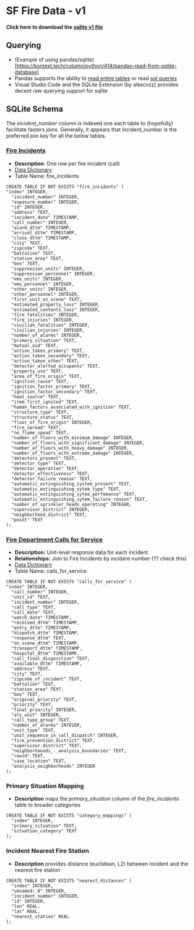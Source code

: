 # SF Fire Data - v1

**Click here to download the [sqlite v1 file](https://gtvault-my.sharepoint.com/:u:/g/personal/manderson334_gatech_edu/EU1zCVuj55BCrWVUERP0QKYB5YjXZW-rMIzyZovmFETwFA?e=JyvxNT)**

## Querying

* (Example of using pandas/sqlite)[https://kontext.tech/column/python/414/pandas-read-from-sqlite-database]
* Pandas supports the ability to [read entire tables](https://pandas.pydata.org/pandas-docs/version/0.15.0/generated/pandas.read_sql_table.html#pandas.read_sql_table) or read [sql queries](https://pandas.pydata.org/pandas-docs/version/0.15.0/generated/pandas.read_sql_query.html#pandas.read_sql_query)
* Visual Studio Code and the SQLite Extension (by alexcvzz) provides decent raw querying support for sqlite

## SQLite Schema

The *incident_number* column is indexed one each table to (hopefully) facilitate fasters joins.  Generally, it appears that incident_number is the preferred join key for all the below tables.

### [Fire Incidents](https://data.sfgov.org/Public-Safety/Fire-Incidents/wr8u-xric)

* **Description**: One row per fire incident (call)
* [Data Dictionary](https://data.sfgov.org/api/views/wr8u-xric/files/54c601a2-63f1-4b27-a79d-f484c620f061?download=true&filename=FIR-0001_DataDictionary_fire-incidents.xlsx)
* Table Name: fire_incidents

```
CREATE TABLE IF NOT EXISTS "fire_incidents" (
"index" INTEGER,
  "incident_number" INTEGER,
  "exposure_number" INTEGER,
  "id" INTEGER,
  "address" TEXT,
  "incident_date" TIMESTAMP,
  "call_number" INTEGER,
  "alarm_dttm" TIMESTAMP,
  "arrival_dttm" TIMESTAMP,
  "close_dttm" TIMESTAMP,
  "city" TEXT,
  "zipcode" TEXT,
  "battalion" TEXT,
  "station_area" TEXT,
  "box" TEXT,
  "suppression_units" INTEGER,
  "suppression_personnel" INTEGER,
  "ems_units" INTEGER,
  "ems_personnel" INTEGER,
  "other_units" INTEGER,
  "other_personnel" INTEGER,
  "first_unit_on_scene" TEXT,
  "estimated_property_loss" INTEGER,
  "estimated_contents_loss" INTEGER,
  "fire_fatalities" INTEGER,
  "fire_injuries" INTEGER,
  "civilian_fatalities" INTEGER,
  "civilian_injuries" INTEGER,
  "number_of_alarms" INTEGER,
  "primary_situation" TEXT,
  "mutual_aid" TEXT,
  "action_taken_primary" TEXT,
  "action_taken_secondary" TEXT,
  "action_taken_other" TEXT,
  "detector_alerted_occupants" TEXT,
  "property_use" TEXT,
  "area_of_fire_origin" TEXT,
  "ignition_cause" TEXT,
  "ignition_factor_primary" TEXT,
  "ignition_factor_secondary" TEXT,
  "heat_source" TEXT,
  "item_first_ignited" TEXT,
  "human_factors_associated_with_ignition" TEXT,
  "structure_type" TEXT,
  "structure_status" TEXT,
  "floor_of_fire_origin" INTEGER,
  "fire_spread" TEXT,
  "no_flame_spead" TEXT,
  "number_of_floors_with_minimum_damage" INTEGER,
  "number_of_floors_with_significant_damage" INTEGER,
  "number_of_floors_with_heavy_damage" INTEGER,
  "number_of_floors_with_extreme_damage" INTEGER,
  "detectors_present" TEXT,
  "detector_type" TEXT,
  "detector_operation" TEXT,
  "detector_effectiveness" TEXT,
  "detector_failure_reason" TEXT,
  "automatic_extinguishing_system_present" TEXT,
  "automatic_extinguishing_sytem_type" TEXT,
  "automatic_extinguishing_sytem_perfomance" TEXT,
  "automatic_extinguishing_sytem_failure_reason" TEXT,
  "number_of_sprinkler_heads_operating" INTEGER,
  "supervisor_district" INTEGER,
  "neighborhood_district" TEXT,
  "point" TEXT
);
```

### [Fire Department Calls for Service](https://data.sfgov.org/Public-Safety/Fire-Department-Calls-for-Service/nuek-vuh3)

* **Description:** Unit-level response data for each incident
* **Relationships:** Join to Fire Incidents by incident number (?? check this)
* [Data Dictionary](https://data.sfgov.org/api/views/nuek-vuh3/files/ddb7f3a9-0160-4f07-bb1e-2af744909294?download=true&filename=FIR-0002_DataDictionary_fire-calls-for-service.xlsx)
* Table Name: calls_for_service

```
CREATE TABLE IF NOT EXISTS "calls_for_service" (
"index" INTEGER,
  "call_number" INTEGER,
  "unit_id" TEXT,
  "incident_number" INTEGER,
  "call_type" TEXT,
  "call_date" TEXT,
  "watch_date" TIMESTAMP,
  "received_dttm" TIMESTAMP,
  "entry_dttm" TIMESTAMP,
  "dispatch_dttm" TIMESTAMP,
  "response_dttm" TEXT,
  "on_scene_dttm" TIMESTAMP,
  "transport_dttm" TIMESTAMP,
  "hospital_dttm" TIMESTAMP,
  "call_final_disposition" TEXT,
  "available_dttm" TIMESTAMP,
  "address" TEXT,
  "city" TEXT,
  "zipcode_of_incident" TEXT,
  "battalion" TEXT,
  "station_area" TEXT,
  "box" TEXT,
  "original_priority" TEXT,
  "priority" TEXT,
  "final_priority" INTEGER,
  "als_unit" INTEGER,
  "call_type_group" TEXT,
  "number_of_alarms" INTEGER,
  "unit_type" TEXT,
  "unit_sequence_in_call_dispatch" INTEGER,
  "fire_prevention_district" TEXT,
  "supervisor_district" TEXT,
  "neighborhooods_-_analysis_boundaries" TEXT,
  "rowid" TEXT,
  "case_location" TEXT,
  "analysis_neighborhoods" INTEGER
);
```

### Primary Situation Mapping

* **Description** maps the *primary_situation* column of the *fire_incidents* table to broader categories

```
CREATE TABLE IF NOT EXISTS "category_mappings" (
  "index" INTEGER,
  "primary_situation" TEXT,
  "situation_category" TEXT
);
```

### Incident Nearest Fire Station

* **Description** provides distance (euclidean, L2) between incident and the nearest fire station

```
CREATE TABLE IF NOT EXISTS "nearest_distances" (
  "index" INTEGER,
  "unnamed:_0" INTEGER,
  "incident_number" INTEGER,
  "id" INTEGER,
  "lon" REAL,
  "lat" REAL,
  "nearest_station" REAL
);
```





